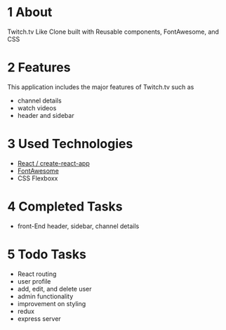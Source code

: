 # 1 About

Twitch.tv Like Clone built with Reusable components, FontAwesome, and CSS

# 2 Features

This application includes the major features of Twitch.tv such as

- channel details
- watch videos
- header and sidebar

# 3 Used Technologies

- [React / create-react-app](https://github.com/facebook/create-react-app)
- [FontAwesome](https://github.com/FortAwesome/Font-Awesome)
- CSS Flexboxx

# 4 Completed Tasks

- front-End header, sidebar, channel details

# 5 Todo Tasks

- React routing
- user profile
- add, edit, and delete user
- admin functionality
- improvement on styling
- redux
- express server
